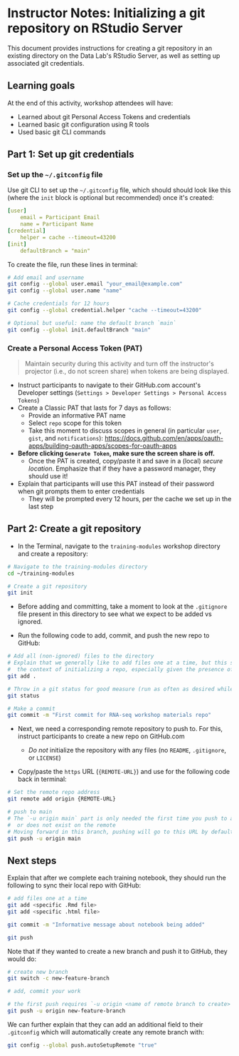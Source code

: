 # Instructor Notes: Initializing a git repository on RStudio Server

This document provides instructions for creating a git repository in an existing directory on the Data Lab's RStudio Server, as well as setting up associated git credentials.

## Learning goals

At the end of this activity, workshop attendees will have:

* Learned about git Personal Access Tokens and credentials
* Learned basic git configuration using R tools
* Used basic git CLI commands

## Part 1: Set up git credentials

### Set up the `~/.gitconfig` file

Use git CLI to set up the `~/.gitconfig` file, which should should look like this (where the `init` block is optional but recommended) once it's created:

```yml
[user]
    email = Participant Email
    name = Participant Name
[credential]
    helper = cache --timeout=43200
[init]
    defaultBranch = "main"
```

To create the file, run these lines in terminal:

```sh
# Add email and username
git config --global user.email "your_email@example.com"
git config --global user.name "name"

# Cache credentials for 12 hours
git config --global credential.helper "cache --timeout=43200"

# Optional but useful: name the default branch `main`
git config --global init.defaultBranch "main"
```


### Create a Personal Access Token (PAT)

> Maintain security during this activity and turn off the instructor's projector (i.e., do not screen share) when tokens are being displayed.

* Instruct participants to navigate to their GitHub.com account's Developer settings (`Settings > Developer Settings > Personal Access Tokens`)
* Create a Classic PAT that lasts for 7 days as follows:
  * Provide an informative PAT name
  * Select `repo` scope for this token
  * Take this moment to discuss scopes in general (in particular `user`, `gist`, and `notifications`): https://docs.github.com/en/apps/oauth-apps/building-oauth-apps/scopes-for-oauth-apps
* **Before clicking `Generate Token`, make sure the screen share is off.**
  * Once the PAT is created, copy/paste it and save in a (local) _secure location_.
  Emphasize that if they have a password manager, they should use it!
* Explain that participants will use this PAT instead of their password when git prompts them to enter credentials
  * They will be prompted every 12 hours, per the cache we set up in the last step

## Part 2: Create a git repository

* In the Terminal, navigate to the `training-modules` workshop directory and create a repository:

```sh
# Navigate to the training-modules directory
cd ~/training-modules

# Create a git repository
git init
```

* Before adding and committing, take a moment to look at the `.gitignore` file present in this directory to see what we expect to be added vs ignored.

* Run the following code to add, commit, and push the new repo to GitHub:
```sh
# Add all (non-ignored) files to the directory
# Explain that we generally like to add files one at a time, but this strategy is appropriate for
#  the context of initializing a repo, especially given the presence of the .gitignore file!
git add .

# Throw in a git status for good measure (run as often as desired while using git!)
git status

# Make a commit
git commit -m "First commit for RNA-seq workshop materials repo"
```

* Next, we need a corresponding remote repository to push to.
For this, instruct participants to create a new repo on GitHub.com
    * _Do not_ initialize the repository with any files (no `README`, `.gitignore`, or `LICENSE`)

* Copy/paste the `https` URL (`{REMOTE-URL}`) and use for the following code back in terminal:
```sh
# Set the remote repo address
git remote add origin {REMOTE-URL}

# push to main
# The `-u origin main` part is only needed the first time you push to a branch that you have not pushed to before,
#  or does not exist on the remote
# Moving forward in this branch, pushing will go to this URL by default
git push -u origin main
```

## Next steps

Explain that after we complete each training notebook, they should run the following to sync their local repo with GitHub:

```sh
# add files one at a time
git add <specific .Rmd file>
git add <specific .html file>

git commit -m "Informative message about notebook being added"

git push
```

Note that if they wanted to create a new branch and push it to GitHub, they would do:

```sh
# create new branch
git switch -c new-feature-branch

# add, commit your work

# the first push requires `-u origin <name of remote branch to create>
git push -u origin new-feature-branch
```

We can further explain that they can add an additional field to their `.gitconfig` which will automatically create
any remote branch with:

```sh
git config --global push.autoSetupRemote "true"
```
